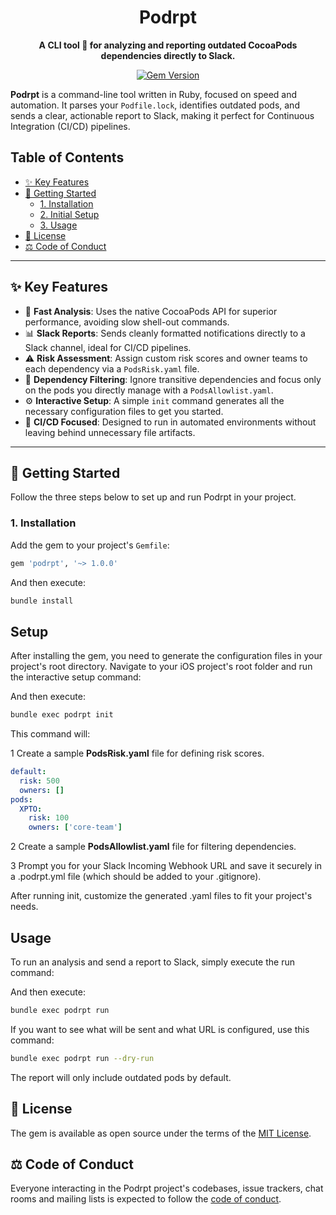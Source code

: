 <div align="center">
  <h1>Podrpt</h1>
  <p><strong>A CLI tool 💎 for analyzing and reporting outdated CocoaPods dependencies directly to Slack.</strong></p>
  
  <p>
    <a href="https://rubygems.org/gems/podrpt"><img src="https://img.shields.io/gem/v/podrpt.svg?style=flat-square" alt="Gem Version"/></a>
  </p>
</div>

**Podrpt** is a command-line tool written in Ruby, focused on speed and automation. It parses your `Podfile.lock`, identifies outdated pods, and sends a clear, actionable report to Slack, making it perfect for Continuous Integration (CI/CD) pipelines.

## Table of Contents

- [✨ Key Features](#-key-features)
- [🚀 Getting Started](#-getting-started)
  - [1. Installation](#1-installation)
  - [2. Initial Setup](#2-initial-setup)
  - [3. Usage](#3-usage)
- [📜 License](#-license)
- [⚖️ Code of Conduct](#️-code-of-conduct)

---

## ✨ Key Features

* 🚀 **Fast Analysis**: Uses the native CocoaPods API for superior performance, avoiding slow shell-out commands.
* 📊 **Slack Reports**: Sends cleanly formatted notifications directly to a Slack channel, ideal for CI/CD pipelines.
* ⚠️ **Risk Assessment**: Assign custom risk scores and owner teams to each dependency via a `PodsRisk.yaml` file.
* 🎯 **Dependency Filtering**: Ignore transitive dependencies and focus only on the pods you directly manage with a `PodsAllowlist.yaml`.
* ⚙️ **Interactive Setup**: A simple `init` command generates all the necessary configuration files to get you started.
* 🤖 **CI/CD Focused**: Designed to run in automated environments without leaving behind unnecessary file artifacts.

---

## 🚀 Getting Started

Follow the three steps below to set up and run Podrpt in your project.

### 1. Installation

Add the gem to your project's `Gemfile`:
```ruby
gem 'podrpt', '~> 1.0.0'
```

And then execute:
```sh
bundle install
```

## Setup
After installing the gem, you need to generate the configuration files in your project's root directory. Navigate to your iOS project's root folder and run the interactive setup command:

And then execute:
```sh
bundle exec podrpt init
```

This command will:

1 Create a sample **PodsRisk.yaml** file for defining risk scores.
```yaml
default:
  risk: 500
  owners: []
pods:
  XPTO:
    risk: 100
    owners: ['core-team']
```

2 Create a sample **PodsAllowlist.yaml** file for filtering dependencies.

3 Prompt you for your Slack Incoming Webhook URL and save it securely in a .podrpt.yml file (which should be added to your .gitignore).

After running init, customize the generated .yaml files to fit your project's needs.

## Usage
To run an analysis and send a report to Slack, simply execute the run command:

And then execute:
```sh
bundle exec podrpt run
```

If you want to see what will be sent and what URL is configured, use this command:

```sh
bundle exec podrpt run --dry-run
```

The report will only include outdated pods by default.

## 📜 License

The gem is available as open source under the terms of the [MIT License](https://opensource.org/licenses/MIT).

## ⚖️ Code of Conduct

Everyone interacting in the Podrpt project's codebases, issue trackers, chat rooms and mailing lists is expected to follow the [code of conduct](https://github.com/[USERNAME]/podrpt/blob/master/CODE_OF_CONDUCT.md).
